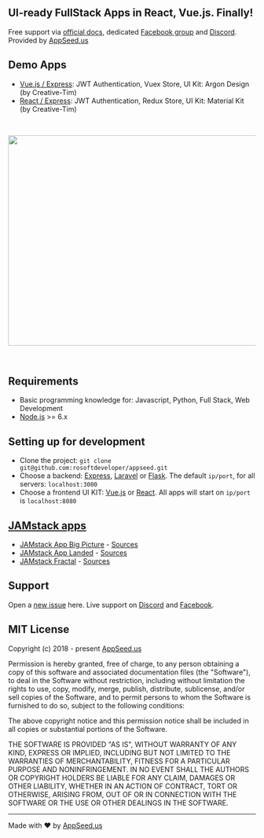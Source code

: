 
## UI-ready FullStack Apps in React, Vue.js. Finally!   
Free support via [official docs](https://docs.appseed.us), dedicated [Facebook group](https://www.facebook.com/groups/fullstack.apps.generator) and [Discord](https://discordapp.com/invite/fZC6hup). Provided by [AppSeed.us](https://appseed.us)

## Demo Apps
- [Vue.js / Express](https://vuejs.appseed.us/): JWT Authentication, Vuex Store, UI Kit: Argon Design (by Creative-Tim)
- [React / Express](https://react.appseed.us/): JWT Authentication, Redux Store, UI Kit: Material Kit (by Creative-Tim)

<br/>

<p align="center">
  <img width="700" height="428" src="https://appseed.us/static/assets/img/appseed-generator.gif">
</p>

<br/>

## Requirements
- Basic programming knowledge for: Javascript, Python, Full Stack, Web Development
- [Node.js](https://nodejs.org/) >= 6.x

## Setting up for development
* Clone the project: `git clone git@github.com:rosoftdeveloper/appseed.git`
* Choose a backend: [Express](https://github.com/rosoftdeveloper/appseed/blob/master/starter-express/README.md), [Laravel](https://github.com/rosoftdeveloper/appseed/blob/master/starter-laravel/README.md) or [Flask](https://github.com/rosoftdeveloper/appseed/blob/master/starter-flask/README.md). The default `ip/port`, for all servers: `localhost:3000` 
* Choose a frontend UI KIT: [Vue.js](https://github.com/rosoftdeveloper/appseed/blob/master/starter-vue/argon-design-system/README.md) or [React](https://github.com/rosoftdeveloper/appseed/blob/master/starter-react/material-kit/README.md). All apps will start on `ip/port` is `localhost:8080`

## [JAMstack apps](https://appseed.us/apps/jamstack)
- [JAMstack App Big Picture](https://appseed.us/apps/static/panini/jamstack-big-picture) - [Sources](https://github.com/rosoftdeveloper/appseed/tree/master/jamstack/big-picture)
- [JAMstack App Landed](https://appseed.us/apps/static/panini/jamstack-landed) - [Sources](https://github.com/rosoftdeveloper/appseed/tree/master/jamstack/big-picture)
- [JAMstack Fractal](https://appseed.us/apps/static/panini/jamstack-fractal) - [Sources](https://github.com/rosoftdeveloper/appseed/tree/master/jamstack/fractal)

## Support
Open a [new issue](https://github.com/rosoftdeveloper/appseed/issues/new) here. Live support on [Discord](https://discord.gg/fZC6hup) and [Facebook](https://www.facebook.com/groups/fullstack.apps.generator). 

## MIT License

Copyright (c) 2018 - present [AppSeed.us](https://www.appseed.us/?ref=github) 

Permission is hereby granted, free of charge, to any person obtaining a copy of this software and associated documentation files (the "Software"), to deal in the Software without restriction, including without limitation the rights to use, copy, modify, merge, publish, distribute, sublicense, and/or sell copies of the Software, and to permit persons to whom the Software is furnished to do so, subject to the following conditions:

The above copyright notice and this permission notice shall be included in all copies or substantial portions of the Software.

THE SOFTWARE IS PROVIDED "AS IS", WITHOUT WARRANTY OF ANY KIND, EXPRESS OR IMPLIED, INCLUDING BUT NOT LIMITED TO THE WARRANTIES OF MERCHANTABILITY, FITNESS FOR A PARTICULAR PURPOSE AND NONINFRINGEMENT. IN NO EVENT SHALL THE AUTHORS OR COPYRIGHT HOLDERS BE LIABLE FOR ANY CLAIM, DAMAGES OR OTHER LIABILITY, WHETHER IN AN ACTION OF CONTRACT, TORT OR OTHERWISE, ARISING FROM, OUT OF OR IN CONNECTION WITH THE SOFTWARE OR THE USE OR OTHER DEALINGS IN THE SOFTWARE.

---
Made with ♥ by [AppSeed.us]("https://appseed.us")
